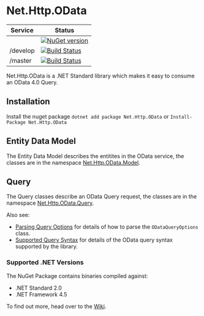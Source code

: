 Net.Http.OData
==============

|Service|Status|
|-------|------|
||[![NuGet version](https://badge.fury.io/nu/Net.Http.OData.svg)](http://badge.fury.io/nu/Net.Http.OData)|
|/develop|[![Build Status](https://dev.azure.com/trevorpilley/Net.Http.OData/_apis/build/status/Net-Http-OData.Net.Http.OData?branchName=develop)](https://dev.azure.com/trevorpilley/Net.Http.OData/_build/latest?definitionId=37&branchName=develop)|
|/master|[![Build Status](https://dev.azure.com/trevorpilley/Net.Http.OData/_apis/build/status/Net-Http-OData.Net.Http.OData?branchName=master)](https://dev.azure.com/trevorpilley/Net.Http.OData/_build/latest?definitionId=37&branchName=master)|

Net.Http.OData is a .NET Standard library which makes it easy to consume an OData 4.0 Query.

## Installation

Install the nuget package `dotnet add package Net.Http.OData` or `Install-Package Net.Http.OData`

## Entity Data Model

The Entity Data Model describes the entitites in the OData service, the classes are in the namespace [Net.Http.OData.Model](https://github.com/Net-Http-OData/Net.Http.OData/wiki/Net.Http.OData.Model).

## Query

The Query classes describe an OData Query request, the classes are in the namespace [Net.Http.OData.Query](https://github.com/Net-Http-OData/Net.Http.OData/wiki/Net.Http.OData.Query).

Also see:

* [Parsing Query Options](https://github.com/Net-Http-OData/Net.Http.OData/wiki/Parsing-Query-Options) for details of how to parse the `ODataQueryOptions` class.
* [Supported Query Syntax](https://github.com/Net-Http-OData/Net.Http.OData/wiki/Supported-Query-Syntax) for details of the OData query syntax supported by the library.

### Supported .NET Versions

The NuGet Package contains binaries compiled against:

* .NET Standard 2.0
* .NET Framework 4.5

To find out more, head over to the [Wiki](https://github.com/Net-Http-OData/Net.Http.OData/wiki).

